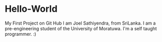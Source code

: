 # Hello-World
My First Project on Git Hub
I am Joel Sathiyendra, from SriLanka. I am a pre-engineering student of the University of Moratuwa. I'm a self taught programmer. :)
